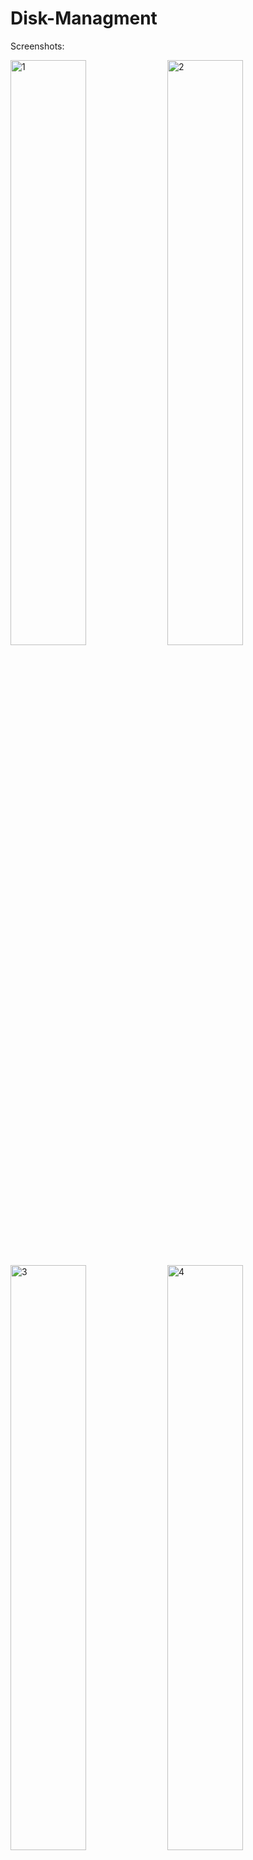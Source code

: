 # Disk-Managment


Screenshots:

<a href='https://postimg.org/image/sdz5o4lpb/' target='_blank'><img src='https://s19.postimg.org/3kplnh2oz/image.png' border='0' alt="1" width="49%"/></a> 
<a href='https://postimg.org/image/9a5u7s8v3/' target='_blank'><img src='https://s19.postimg.org/ngll30jqb/image.png' border='0' alt="2"
width="49%"/></a><br/><br/>
<a href='https://postimg.org/image/x2f5jbavz/' target='_blank'><img src='https://s19.postimg.org/pz7a3p5gj/image.png' border='0' alt="3"
width="49%"/></a> 
<a href='https://postimg.org/image/c6sv82eov/' target='_blank'><img src='https://s19.postimg.org/5gcdymrj7/image.png' border='0' alt="4"
width="49%"/></a><br/><br/>
<a href='https://postimg.org/image/iyjaax3of/' target='_blank'><img src='https://s19.postimg.org/svub3zbab/image.png' border='0' alt="5"
width="49%"/></a> 
<a href='https://postimg.org/image/6xxua6w9r/' target='_blank'><img src='https://s19.postimg.org/bwlcoq02r/image.png' border='0' alt="6"
width="49%"/></a><br/><br/>
<a href='https://postimg.org/image/dpo9d1l9b/' target='_blank'><img src='https://s19.postimg.org/s8veegeeb/image.png' border='0' alt="7"
width="49%"/></a> 
<a href='https://postimg.org/image/xybmyrkkf/' target='_blank'><img src='https://s19.postimg.org/gl1cjwp9f/image.png' border='0' alt="8"
width="49%"/></a><br/><br/>
<a href='https://postimg.org/image/a8m7a2m73/' target='_blank'><img src='https://s19.postimg.org/r953iqz8j/image.png' border='0' alt="9"
width="49%"/></a> 
<br /><a target='_blank' href='https://postimage.org/'>img host</a><br /><br />
<br/><br/>
